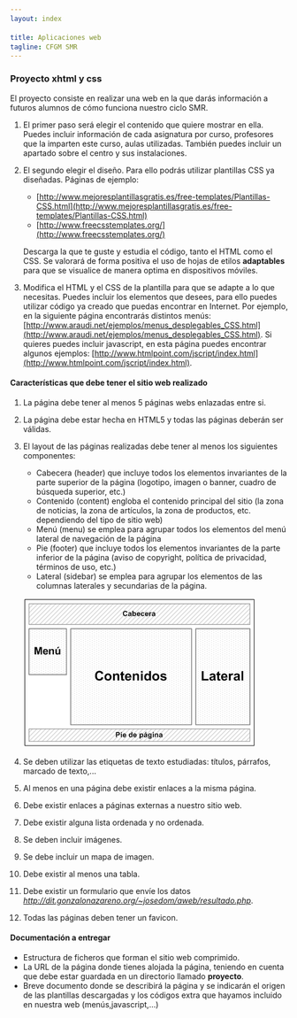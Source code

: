 ```yaml
---
layout: index

title: Aplicaciones web
tagline: CFGM SMR
---
```


### Proyecto xhtml y css

El proyecto consiste en realizar una web en la que darás información a futuros alumnos de cómo
funciona nuestro ciclo SMR.

1. El primer paso será elegir el contenido que quiere mostrar en ella. Puedes incluir información de cada asignatura por curso, profesores que la imparten este curso, aulas utilizadas. También puedes incluir un apartado sobre el centro y sus instalaciones.
2. El segundo elegir el diseño. Para ello podrás utilizar plantillas CSS ya diseñadas. Páginas de ejemplo:
	* [http://www.mejoresplantillasgratis.es/free-templates/Plantillas-CSS.html](http://www.mejoresplantillasgratis.es/free-templates/Plantillas-CSS.html)
	* [http://www.freecsstemplates.org/](http://www.freecsstemplates.org/)
	
	Descarga la que te guste y estudia el código, tanto el HTML como el CSS. Se valorará de forma positiva el uso de hojas de etilos **adaptables** para que se visualice de manera optima en dispositivos móviles.
3. Modifica el HTML y el CSS de la plantilla para que se adapte a lo que necesitas. Puedes incluir los elementos que desees, para ello puedes utilizar código ya creado que puedas encontrar en Internet. Por ejemplo, en la siguiente página encontrarás distintos menús:
[http://www.araudi.net/ejemplos/menus_desplegables_CSS.html](http://www.araudi.net/ejemplos/menus_desplegables_CSS.html). Si quieres puedes incluir javascript, en esta página puedes encontrar algunos ejemplos: [http://www.htmlpoint.com/jscript/index.html](http://www.htmlpoint.com/jscript/index.html).

#### Características que debe tener el sitio web realizado

1. La página debe tener al menos 5 páginas webs enlazadas entre si.
2. La página debe estar hecha en HTML5 y todas las páginas deberán ser válidas.
3. El layout de las páginas realizadas debe tener al menos los siguientes componentes:
	* Cabecera (header) que incluye todos los elementos invariantes de la parte superior de la página (logotipo, imagen o banner, cuadro de búsqueda superior, etc.)
	* Contenido (content) engloba el contenido principal del sitio (la zona de noticias, la zona de artículos, la zona de productos, etc. dependiendo del tipo de sitio web)
	* Menú (menu) se emplea para agrupar todos los elementos del menú lateral de navegación de la página
	* Pie (footer) que incluye todos los elementos invariantes de la parte inferior de la página (aviso de copyright, política de privacidad, términos de uso, etc.)
	* Lateral (sidebar) se emplea para agrupar los elementos de las columnas laterales y secundarias de la página.

	![layout](img/layout.gif)

4. Se deben utilizar las etiquetas de texto estudiadas: títulos, párrafos, marcado de texto,...
5. Al menos en una página debe existir enlaces a la misma página.
6. Debe existir enlaces a páginas externas a nuestro sitio web.
7. Debe existir alguna lista ordenada y no ordenada.
8. Se deben incluir imágenes.
9. Se debe incluir un mapa de imagen.
10. Debe existir al menos una tabla.
11. Debe existir un formulario que envíe los datos *http://dit.gonzalonazareno.org/~josedom/aweb/resultado.php*.
12. Todas las páginas deben tener un favicon.

#### Documentación a entregar

* Estructura de ficheros que forman el sitio web comprimido.
* La URL de la página donde tienes alojada la página, teniendo en cuenta que debe estar guardada en un directorio llamado **proyecto**.
* Breve documento donde se describirá la página y se indicarán el origen de las plantillas
descargadas y los códigos extra que hayamos incluido en nuestra web (menús,javascript,...)

